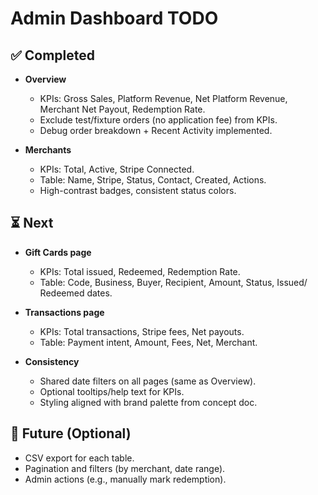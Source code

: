 # Admin Dashboard TODO

## ✅ Completed
- **Overview**
  - KPIs: Gross Sales, Platform Revenue, Net Platform Revenue, Merchant Net Payout, Redemption Rate.
  - Exclude test/fixture orders (no application fee) from KPIs.
  - Debug order breakdown + Recent Activity implemented.

- **Merchants**
  - KPIs: Total, Active, Stripe Connected.
  - Table: Name, Stripe, Status, Contact, Created, Actions.
  - High-contrast badges, consistent status colors.

## ⏳ Next
- **Gift Cards page**
  - KPIs: Total issued, Redeemed, Redemption Rate.
  - Table: Code, Business, Buyer, Recipient, Amount, Status, Issued/ Redeemed dates.

- **Transactions page**
  - KPIs: Total transactions, Stripe fees, Net payouts.
  - Table: Payment intent, Amount, Fees, Net, Merchant.

- **Consistency**
  - Shared date filters on all pages (same as Overview).
  - Optional tooltips/help text for KPIs.
  - Styling aligned with brand palette from concept doc.

## 🚀 Future (Optional)
- CSV export for each table.
- Pagination and filters (by merchant, date range).
- Admin actions (e.g., manually mark redemption).
